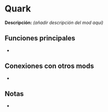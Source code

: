# Quark

**Descripción:** *(añadir descripción del mod aquí)*

## Funciones principales
- 

## Conexiones con otros mods
- 

## Notas
- 
